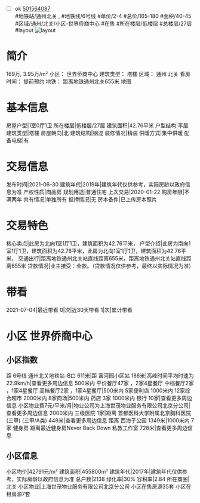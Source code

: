 - [ ] ok [501564087](https://bj.5i5j.com/ershoufang/501564087.html)  
 #地铁站/通州北关 ,  #地铁线/6号线
#单价/2-4 #总价/165-180 #面积/40-45   #区域/通州/北关/小区-世界侨商中心 #在售 #所在楼层/低楼层 #总楼层/27层 #layout 
![layout](http://image2a.5i5j.com/bdir/layout/314a94c090974cdf84a867c78ccbebec.jpg_P5.jpg) 
# 简介 
 169万,  3.95万/m² 
小区： 世界侨商中心
建筑类型： 塔楼
区域： 通州 北关
看房时间： 提前预约
地铁： 距离地铁通州北关655米 地图
# 基本信息 
 房屋户型|1室0厅1卫
所在楼层|低楼层/27层
建筑面积|42.76平米
户型结构|平层
建筑类型|塔楼
房屋朝向|北
建筑结构|钢混
装修情况|精装
供暖方式|集中供暖
配备电梯|有
# 交易信息 
 发布时间|2021-06-30
建筑年代|2019年|建筑年代仅供参考，实际房龄以政府信息为准
产权性质|商品房
规划用途|普通住宅
上次交易|2020-01-22
购房年限|不满两年
共有情况|单独所有
抵押情况|无
房本备件|已上传房本照片
# 交易特色 
 核心卖点|此房为北向1室1厅1卫，建筑面积为42.76平米，
户型介绍|此房为南向1室1厅1卫，建筑面积为42.76平米，此房为北向1室1厅1卫，建筑面积为42.76平米，
交通出行|距离地铁通州北关站直线距离655米，距离地铁通州北关站直线距离655米
贷款情况|业主接受：全款。（贷款情况仅供参考，最终以实际情况为准）
# 带看 
 2021-07-04|最近带看	 0|次|近30天带看	 1|次|累计带看
# 小区 世界侨商中心
## 小区指数 
 距 6号线 通州北关地铁站-B口 611米|距 富河园小区站 186米|高峰时间平均时速为22.9km/h|查看更多周边信息
500米内 平价餐厅47家 ，2家4星餐厅
中档餐厅2家 ，1家4星餐厅
高档餐厅2家 ，1家4星餐厅|500米内 5家便利店
1000米内 12家综合超市
2000米内 8家商场|500米内 药店 3家
1000米内 银行 10家|查看更多周边信息
小区物业费7元/平米/月|物业公司为上海世茂物业服务有限公司北京分公司|查看更多周边信息
2000米内 三级医院 1家|距离 首都医科大学附属北京胸科医院(三甲) (三甲/A类) 448米|查看更多周边信息
距离 西海子公园 1349米|1000米内 7家 健身房
距离最近健身房Never Back Down 私教工作室 728米|查看更多周边信息
## 小区信息 
 小区均价|42791元/m²
建筑面积|455800m²
建筑年代|2017年|建筑年代仅供参考，实际房龄以政府信息为准
总户数|2138
绿化率|30%
容积率|2.84
所在商圈|北关
小区物业|上海世茂物业服务有限公司北京分公司
小区在售房源35套
小区在租房源7套
